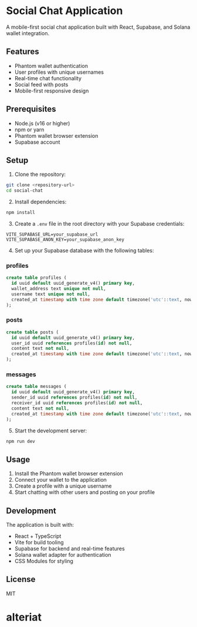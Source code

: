 # Social Chat Application

A mobile-first social chat application built with React, Supabase, and Solana wallet integration.

## Features

- Phantom wallet authentication
- User profiles with unique usernames
- Real-time chat functionality
- Social feed with posts
- Mobile-first responsive design

## Prerequisites

- Node.js (v16 or higher)
- npm or yarn
- Phantom wallet browser extension
- Supabase account

## Setup

1. Clone the repository:
```bash
git clone <repository-url>
cd social-chat
```

2. Install dependencies:
```bash
npm install
```

3. Create a `.env` file in the root directory with your Supabase credentials:
```
VITE_SUPABASE_URL=your_supabase_url
VITE_SUPABASE_ANON_KEY=your_supabase_anon_key
```

4. Set up your Supabase database with the following tables:

### profiles
```sql
create table profiles (
  id uuid default uuid_generate_v4() primary key,
  wallet_address text unique not null,
  username text unique not null,
  created_at timestamp with time zone default timezone('utc'::text, now()) not null
);
```

### posts
```sql
create table posts (
  id uuid default uuid_generate_v4() primary key,
  user_id uuid references profiles(id) not null,
  content text not null,
  created_at timestamp with time zone default timezone('utc'::text, now()) not null
);
```

### messages
```sql
create table messages (
  id uuid default uuid_generate_v4() primary key,
  sender_id uuid references profiles(id) not null,
  receiver_id uuid references profiles(id) not null,
  content text not null,
  created_at timestamp with time zone default timezone('utc'::text, now()) not null
);
```

5. Start the development server:
```bash
npm run dev
```

## Usage

1. Install the Phantom wallet browser extension
2. Connect your wallet to the application
3. Create a profile with a unique username
4. Start chatting with other users and posting on your profile

## Development

The application is built with:
- React + TypeScript
- Vite for build tooling
- Supabase for backend and real-time features
- Solana wallet adapter for authentication
- CSS Modules for styling

## License

MIT
# alteriat
